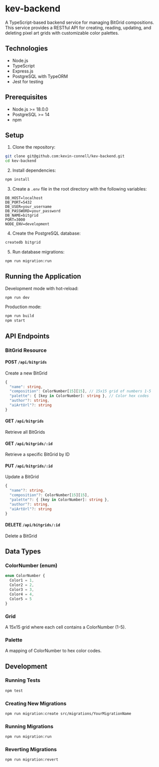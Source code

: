 # kev-backend

A TypeScript-based backend service for managing BitGrid compositions. This service provides a RESTful API for creating, reading, updating, and deleting pixel art grids with customizable color palettes.

## Technologies

- Node.js
- TypeScript
- Express.js
- PostgreSQL with TypeORM
- Jest for testing

## Prerequisites

- Node.js >= 18.0.0
- PostgreSQL >= 14
- npm

## Setup

1. Clone the repository:
```bash
git clone git@github.com:kevin-connell/kev-backend.git
cd kev-backend
```

2. Install dependencies:
```bash
npm install
```

3. Create a `.env` file in the root directory with the following variables:
```env
DB_HOST=localhost
DB_PORT=5432
DB_USER=your_username
DB_PASSWORD=your_password
DB_NAME=bitgrid
PORT=3000
NODE_ENV=development
```

4. Create the PostgreSQL database:
```bash
createdb bitgrid
```

5. Run database migrations:
```bash
npm run migration:run
```

## Running the Application

Development mode with hot-reload:
```bash
npm run dev
```

Production mode:
```bash
npm run build
npm start
```

## API Endpoints

### BitGrid Resource

#### POST `/api/bitgrids`
Create a new BitGrid
```typescript
{
  "name": string,
  "composition": ColorNumber[15][15], // 15x15 grid of numbers 1-5
  "palette": { [key in ColorNumber]: string }, // Color hex codes
  "author"?: string,
  "aiArtUrl"?: string
}
```

#### GET `/api/bitgrids`
Retrieve all BitGrids

#### GET `/api/bitgrids/:id`
Retrieve a specific BitGrid by ID

#### PUT `/api/bitgrids/:id`
Update a BitGrid
```typescript
{
  "name"?: string,
  "composition"?: ColorNumber[15][15],
  "palette"?: { [key in ColorNumber]: string },
  "author"?: string,
  "aiArtUrl"?: string
}
```

#### DELETE `/api/bitgrids/:id`
Delete a BitGrid

## Data Types

### ColorNumber (enum)
```typescript
enum ColorNumber {
  Color1 = 1,
  Color2 = 2,
  Color3 = 3,
  Color4 = 4,
  Color5 = 5
}
```

### Grid
A 15x15 grid where each cell contains a ColorNumber (1-5).

### Palette
A mapping of ColorNumber to hex color codes.

## Development

### Running Tests
```bash
npm test
```

### Creating New Migrations
```bash
npm run migration:create src/migrations/YourMigrationName
```

### Running Migrations
```bash
npm run migration:run
```

### Reverting Migrations
```bash
npm run migration:revert
```